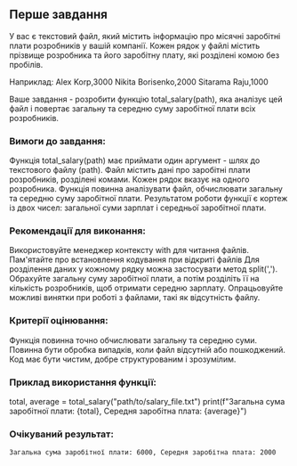 ## Перше завдання

У вас є текстовий файл, який містить інформацію про місячні заробітні плати розробників у вашій компанії.
Кожен рядок у файлі містить прізвище розробника та його заробітну плату, які розділені комою без пробілів.

Наприклад:
Alex Korp,3000
Nikita Borisenko,2000
Sitarama Raju,1000

Ваше завдання - розробити функцію total_salary(path),
яка аналізує цей файл і повертає загальну та середню суму заробітної плати всіх розробників.

### Вимоги до завдання:

Функція total_salary(path) має приймати один аргумент - шлях до текстового файлу (path).
Файл містить дані про заробітні плати розробників, розділені комами. Кожен рядок вказує на одного розробника.
Функція повинна аналізувати файл, обчислювати загальну та середню суму заробітної плати.
Результатом роботи функції є кортеж із двох чисел: загальної суми зарплат і середньої заробітної плати.

### Рекомендації для виконання:

Використовуйте менеджер контексту with для читання файлів.
Пам'ятайте про встановлення кодування при відкриті файлів
Для розділення даних у кожному рядку можна застосувати метод split(',').
Обрахуйте загальну суму заробітної плати, а потім розділіть її на кількість розробників, щоб отримати середню зарплату.
Опрацьовуйте можливі винятки при роботі з файлами, такі як відсутність файлу.

### Критерії оцінювання:

Функція повинна точно обчислювати загальну та середню суми.
Повинна бути обробка випадків, коли файл відсутній або пошкоджений.
Код має бути чистим, добре структурованим і зрозумілим.

### Приклад використання функції:

total, average = total_salary("path/to/salary_file.txt")
print(f"Загальна сума заробітної плати: {total}, Середня заробітна плата: {average}")

### Очікуваний результат:

```
Загальна сума заробітної плати: 6000, Середня заробітна плата: 2000
```

